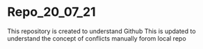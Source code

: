 # Repo_20_07_21

This repository is created to understand Github
This is updated to understand the concept of conflicts manually forom local repo
